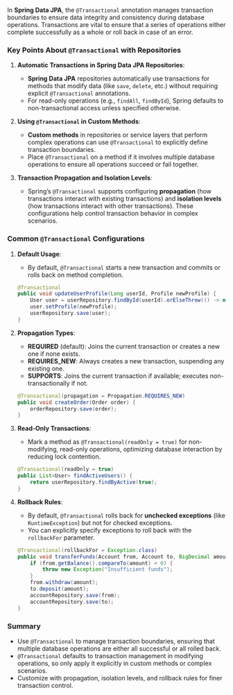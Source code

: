 In **Spring Data JPA**, the `@Transactional` annotation manages transaction boundaries to ensure data integrity and consistency during database operations. Transactions are vital to ensure that a series of operations either complete successfully as a whole or roll back in case of an error.

### Key Points About `@Transactional` with Repositories

1. **Automatic Transactions in Spring Data JPA Repositories**:
   - **Spring Data JPA** repositories automatically use transactions for methods that modify data (like `save`, `delete`, etc.) without requiring explicit `@Transactional` annotations.
   - For read-only operations (e.g., `findAll`, `findById`), Spring defaults to non-transactional access unless specified otherwise.

2. **Using `@Transactional` in Custom Methods**:
   - **Custom methods** in repositories or service layers that perform complex operations can use `@Transactional` to explicitly define transaction boundaries.
   - Place `@Transactional` on a method if it involves multiple database operations to ensure all operations succeed or fail together.

3. **Transaction Propagation and Isolation Levels**:
   - Spring’s `@Transactional` supports configuring **propagation** (how transactions interact with existing transactions) and **isolation levels** (how transactions interact with other transactions). These configurations help control transaction behavior in complex scenarios.

### Common `@Transactional` Configurations

1. **Default Usage**: 
   - By default, `@Transactional` starts a new transaction and commits or rolls back on method completion.
   
   ```java
   @Transactional
   public void updateUserProfile(Long userId, Profile newProfile) {
       User user = userRepository.findById(userId).orElseThrow(() -> new EntityNotFoundException());
       user.setProfile(newProfile);
       userRepository.save(user);
   }
   ```

2. **Propagation Types**:
   - **REQUIRED** (default): Joins the current transaction or creates a new one if none exists.
   - **REQUIRES_NEW**: Always creates a new transaction, suspending any existing one.
   - **SUPPORTS**: Joins the current transaction if available; executes non-transactionally if not.
   
   ```java
   @Transactional(propagation = Propagation.REQUIRES_NEW)
   public void createOrder(Order order) {
       orderRepository.save(order);
   }
   ```

3. **Read-Only Transactions**:
   - Mark a method as `@Transactional(readOnly = true)` for non-modifying, read-only operations, optimizing database interaction by reducing lock contention.

   ```java
   @Transactional(readOnly = true)
   public List<User> findActiveUsers() {
       return userRepository.findByActive(true);
   }
   ```

4. **Rollback Rules**:
   - By default, `@Transactional` rolls back for **unchecked exceptions** (like `RuntimeException`) but not for checked exceptions.
   - You can explicitly specify exceptions to roll back with the `rollbackFor` parameter.

   ```java
   @Transactional(rollbackFor = Exception.class)
   public void transferFunds(Account from, Account to, BigDecimal amount) throws Exception {
       if (from.getBalance().compareTo(amount) < 0) {
           throw new Exception("Insufficient funds");
       }
       from.withdraw(amount);
       to.deposit(amount);
       accountRepository.save(from);
       accountRepository.save(to);
   }
   ```

### Summary

- Use `@Transactional` to manage transaction boundaries, ensuring that multiple database operations are either all successful or all rolled back.
- `@Transactional` defaults to transaction management in modifying operations, so only apply it explicitly in custom methods or complex scenarios.
- Customize with propagation, isolation levels, and rollback rules for finer transaction control.